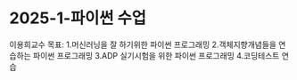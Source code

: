 # 2025-1-파이썬 수업
이용희교수
목표:
1.머신러닝을 잘 하기위한 파이썬 프로그래밍
2.객체지향개념들을 연습하는 파이썬 프로그래밍
3.ADP 실기시험을 위한 파이썬 프로그래밍
4.코딩테스트 연습
